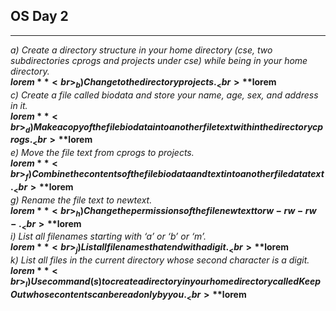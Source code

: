 ## OS Day 2

---

_a) Create a directory structure in your home directory (cse, two subdirectories cprogs and projects under cse) while being in your home directory._<br>
**$lorem**<br>
_b) Change to the directory projects._<br>
**$lorem**<br>
_c) Create a file called biodata and store your name, age, sex, and address in it._<br>
**$lorem**<br>
_d) Make a copy of the file biodata into another file text within the directory cprogs._<br>
**$lorem**<br>
_e) Move the file text from cprogs to projects._<br>
**$lorem**<br>
_f) Combine the contents of the file biodata and text into another file datatext._<br>
**$lorem**<br>
_g) Rename the file text to newtext._<br>
**$lorem**<br>
_h) Change the permissions of the file newtext to rw-rw-rw-._<br>
**$lorem**<br>
_i) List all filenames starting with ‘a’ or ‘b’ or ‘m’._<br>
**$lorem**<br>
_j) List all filenames that end with a digit._<br>
**$lorem**<br>
_k) List all files in the current directory whose second character is a digit._<br>
**$lorem**<br>
_l) Use command(s) to create a directory in your home directory called KeepOut whose contents can be read only by you._<br>
**$lorem**<br>
